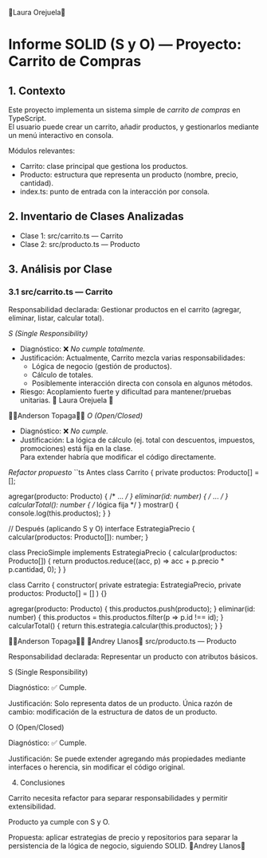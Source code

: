🧁Laura Orejuela🧁

# Informe SOLID (S y O) — Proyecto: Carrito de Compras

## 1. Contexto
Este proyecto implementa un sistema simple de *carrito de compras* en TypeScript.  
El usuario puede crear un carrito, añadir productos, y gestionarlos mediante un menú interactivo en consola.

Módulos relevantes:
- Carrito: clase principal que gestiona los productos.
- Producto: estructura que representa un producto (nombre, precio, cantidad).
- index.ts: punto de entrada con la interacción por consola.

## 2. Inventario de Clases Analizadas
- Clase 1: src/carrito.ts — Carrito  
- Clase 2: src/producto.ts — Producto

## 3. Análisis por Clase

### 3.1 src/carrito.ts — Carrito
Responsabilidad declarada: Gestionar productos en el carrito (agregar, eliminar, listar, calcular total).

*S (Single Responsibility)*
- Diagnóstico: ❌ *No cumple totalmente.*
- Justificación: Actualmente, Carrito mezcla varias responsabilidades:
  - Lógica de negocio (gestión de productos).
  - Cálculo de totales.
  - Posiblemente interacción directa con consola en algunos métodos.
- Riesgo: Acoplamiento fuerte y dificultad para mantener/pruebas unitarias.
🧁 Laura Orejuela 🧁


🔴🔴Anderson Topaga🔴🔴
*O (Open/Closed)*
- Diagnóstico: ❌ *No cumple.*
- Justificación: La lógica de cálculo (ej. total con descuentos, impuestos, promociones) está fija en la clase.  
  Para extender habría que modificar el código directamente.

*Refactor propuesto*
``ts
 Antes
class Carrito {
  private productos: Producto[] = [];

  agregar(producto: Producto) { /* ... */ }
  eliminar(id: number) { /* ... */ }
  calcularTotal(): number { /* lógica fija */ }
  mostrar() { console.log(this.productos); }
}

// Después (aplicando S y O)
interface EstrategiaPrecio {
  calcular(productos: Producto[]): number;
}

class PrecioSimple implements EstrategiaPrecio {
  calcular(productos: Producto[]) {
    return productos.reduce((acc, p) => acc + p.precio * p.cantidad, 0);
  }
}

class Carrito {
  constructor(
    private estrategia: EstrategiaPrecio,
    private productos: Producto[] = []
  ) {}

  agregar(producto: Producto) { this.productos.push(producto); }
  eliminar(id: number) { this.productos = this.productos.filter(p => p.id !== id); }
  calcularTotal() { return this.estrategia.calcular(this.productos); }
}


🔴🔴Anderson Topaga🔴🔴 
🧿Andrey Llanos🧿
src/producto.ts — Producto

Responsabilidad declarada: Representar un producto con atributos básicos.

S (Single Responsibility)

Diagnóstico: ✅ Cumple.

Justificación: Solo representa datos de un producto.
Única razón de cambio: modificación de la estructura de datos de un producto.

O (Open/Closed)

Diagnóstico: ✅ Cumple.

Justificación: Se puede extender agregando más propiedades mediante interfaces o herencia, sin modificar el código original.

4. Conclusiones

Carrito necesita refactor para separar responsabilidades y permitir extensibilidad.

Producto ya cumple con S y O.

Propuesta: aplicar estrategias de precio y repositorios para separar la persistencia de la lógica de negocio, siguiendo SOLID.
🧿Andrey Llanos🧿
